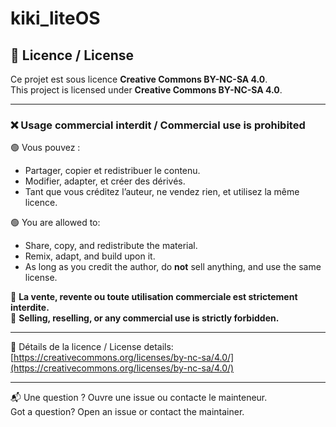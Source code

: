 # kiki_liteOS



## 🛑 Licence / License

Ce projet est sous licence **Creative Commons BY-NC-SA 4.0**.  
This project is licensed under **Creative Commons BY-NC-SA 4.0**.

---

### ❌ Usage commercial interdit / Commercial use is prohibited

🟢 Vous pouvez :  
- Partager, copier et redistribuer le contenu.  
- Modifier, adapter, et créer des dérivés.  
- Tant que vous créditez l’auteur, ne vendez rien, et utilisez la même licence.

🟢 You are allowed to:  
- Share, copy, and redistribute the material.  
- Remix, adapt, and build upon it.  
- As long as you credit the author, do **not** sell anything, and use the same license.

🔴 **La vente, revente ou toute utilisation commerciale est strictement interdite.**  
🔴 **Selling, reselling, or any commercial use is strictly forbidden.**

---

📄 Détails de la licence / License details:  
[https://creativecommons.org/licenses/by-nc-sa/4.0/](https://creativecommons.org/licenses/by-nc-sa/4.0/)

---

📬 Une question ? Ouvre une issue ou contacte le mainteneur.  
Got a question? Open an issue or contact the maintainer.
